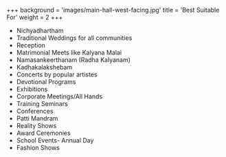 +++
background = 'images/main-hall-west-facing.jpg'
title = 'Best Suitable For'
weight = 2
+++

- Nichyadhartham
- Traditional Weddings for all communities
- Reception
- Matrimonial Meets like Kalyana Malai
- Namasankeerthanam (Radha Kalyanam)
- Kadhakalakshebam
- Concerts by popular artistes
- Devotional Programs
- Exhibitions
- Corporate Meetings/All Hands
- Training Seminars
- Conferences
- Patti Mandram
- Reality Shows
- Award Ceremonies
- School Events- Annual Day
- Fashion Shows
